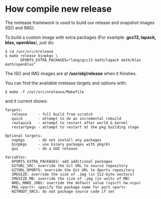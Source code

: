 # How compile new release 

The nrelease framework is used to build our release and snapshot images
(ISO and IMG).

To build a custom image with extra packages (For example: **gcc13, lapack, blas, openblas**), just do:
```
$ cd /usr/src/nrelease
$ make release binpkgs \
       DPORTS_EXTRA_PACKAGES="lang/gcc13 math/lapack math/blas math/openblas"
```
The ISO and IMG images are at **/usr/obj/release** when it finishes.

You can find the available nrelease targets and options with:
```
$ make -f /usr/src/nrelease/Makefile
```
and it current shows:

```
Targets:
   release     - full build from scratch
   quick       - attempt to do an incremental rebuild
   realquick   - attempt to restart after world & kernel
   restartpkgs - attempt to restart at the pkg building stage

Optional targets:
   nopkgs      - do not install any packages
   binpkgs     - use binary packages with pkg(8)
   gui         - do a GUI release

Variables:
   DPORTS_EXTRA_PACKAGES: add additional packages
   GITURL_SRC: override the Git URL to source repository
   GITURL_DPORTS: override the Git URL to dports repository
   IMGSIZE: override the size of .img (in 512-byte sectors)
   IMGSIZE_MB: override the size of .img (in units of MB)
   NREL_MAKE_JOBS: override the default value (sysctl hw.ncpu)
   PKG_<port>: specify the package name for port <port>
   WITHOUT_SRCS: do not package source code if set

```
